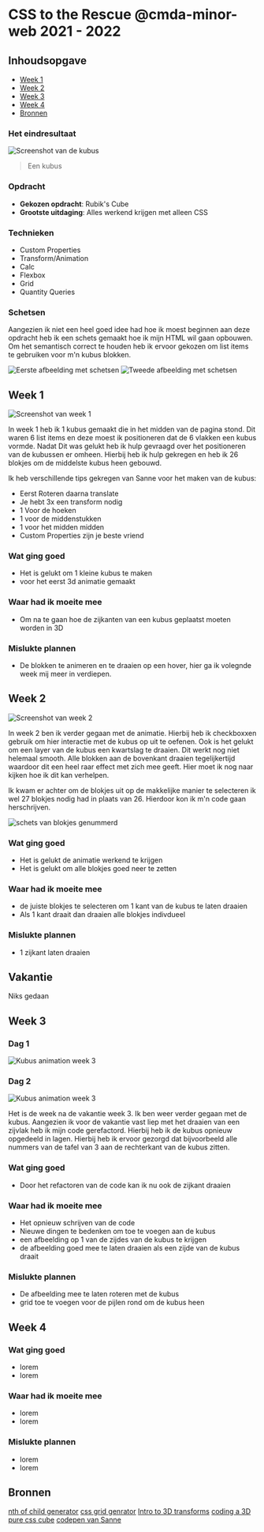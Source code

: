 # CSS to the Rescue @cmda-minor-web 2021 - 2022

## Inhoudsopgave

- [Week 1](#week-1)
- [Week 2](#week-2)
- [Week 3](#week-3)
- [Week 4](#week-4)
- [Bronnen](#bronnen)


### Het eindresultaat

![Screenshot van de kubus]()

> Een kubus 

### Opdracht

- **Gekozen opdracht**: Rubik's Cube
- **Grootste uitdaging**: Alles werkend krijgen met alleen CSS

### Technieken

- Custom Properties
- Transform/Animation
- Calc
- Flexbox
- Grid
- Quantity Queries

### Schetsen

Aangezien ik niet een heel goed idee had hoe ik moest beginnen aan deze opdracht heb ik een schets gemaakt hoe ik mijn HTML wil gaan opbouwen. Om het semantisch correct te  houden heb ik ervoor gekozen om list items te gebruiken voor m'n kubus blokken.

![Eerste afbeelding met schetsen](https://raw.githubusercontent.com/basv1996/css-to-the-rescue-2122/main/docs/img/wiki_img/Schets_week1.jpg)
![Tweede afbeelding met schetsen](https://raw.githubusercontent.com/basv1996/css-to-the-rescue-2122/main/docs/img/wiki_img/Schets2_week1.jpg)

## Week 1

![Screenshot van week 1](https://github.com/basv1996/css-to-the-rescue-2122/blob/main/docs/img/wiki_img/Schets_kubus_layout_week1.png?raw=true)

In week 1 heb ik 1 kubus gemaakt die in het midden van de pagina stond. Dit waren 6 list items en deze moest ik positioneren dat de 6 vlakken een kubus vormde. 
Nadat Dit was gelukt heb ik hulp gevraagd over het positioneren van de kubussen er omheen. Hierbij heb ik hulp gekregen en heb ik 26 blokjes om de middelste kubus heen gebouwd.

Ik heb verschillende tips gekregen van Sanne voor het maken van de kubus:

* Eerst Roteren daarna translate
* Je hebt 3x een transform nodig
* 1 Voor de hoeken
* 1 voor de middenstukken
* 1 voor het midden midden
* Custom Properties zijn je beste vriend 


### Wat ging goed

- Het is gelukt om 1 kleine kubus te maken
- voor het eerst 3d animatie gemaakt

### Waar had ik moeite mee

- Om na te gaan hoe de zijkanten van een kubus geplaatst moeten worden in 3D


### Mislukte plannen

- De blokken te animeren en te draaien op een hover, hier ga ik volegnde week mij meer in verdiepen.


## Week 2

![Screenshot van week 2](https://raw.githubusercontent.com/basv1996/css-to-the-rescue-2122/main/docs/img/wiki_img/Schets_kubus_layout_week2.png)

In week 2 ben ik verder gegaan met de animatie. Hierbij heb ik checkboxxen gebruik om hier interactie met de kubus op uit te oefenen. Ook is het gelukt om een layer van de kubus een kwartslag te draaien. Dit werkt nog niet helemaal smooth. Alle blokken aan de bovenkant draaien tegelijkertijd waardoor dit een heel raar effect met zich mee geeft. Hier moet ik nog naar kijken hoe ik dit kan verhelpen.

Ik kwam er achter om de blokjes uit op de makkelijke manier te selecteren ik wel 27 blokjes nodig had in plaats van 26. Hierdoor kon ik m'n code gaan herschrijven.

![schets van blokjes genummerd](https://raw.githubusercontent.com/basv1996/css-to-the-rescue-2122/main/docs/img/wiki_img/Schets_kubus_layout.png)


### Wat ging goed

- Het is gelukt de animatie werkend te krijgen
- Het is gelukt om alle blokjes goed neer te zetten


### Waar had ik moeite mee

- de juiste blokjes te selecteren om 1 kant van de kubus te laten draaien
- Als 1 kant draait dan draaien alle blokjes indivdueel


### Mislukte plannen

- 1 zijkant laten draaien

## Vakantie

Niks gedaan


## Week 3

### Dag 1
![Kubus animation week 3](https://raw.githubusercontent.com/basv1996/css-to-the-rescue-2122/main/docs/img/wiki_img/Kubus-animation-week3.gif)

### Dag 2
![Kubus animation week 3](https://raw.githubusercontent.com/basv1996/css-to-the-rescue-2122/main/docs/img/wiki_img/KubusWeek3_dag2.gif)



Het is de week na de vakantie week 3. Ik ben weer verder gegaan met de kubus. Aangezien ik voor de vakantie vast liep met het draaien van een zijvlak heb ik mijn code gerefactord. Hierbij heb ik de kubus opnieuw opgedeeld in lagen. Hierbij heb ik ervoor gezorgd dat bijvoorbeeld alle nummers van de tafel van 3 aan de rechterkant van de kubus zitten.


### Wat ging goed

- Door het refactoren van de code kan ik nu ook de zijkant draaien


### Waar had ik moeite mee

- Het opnieuw schrijven van de code
- Nieuwe dingen te bedenken om toe te voegen aan de kubus
- een afbeelding op 1 van de zijdes van de kubus te krijgen
- de afbeelding goed mee te laten draaien als een zijde van de kubus draait


### Mislukte plannen

- De afbeelding mee te laten roteren met de kubus
- grid toe te voegen voor de pijlen rond om de kubus heen

## Week 4



### Wat ging goed

- lorem
- lorem


### Waar had ik moeite mee

- lorem
- lorem


### Mislukte plannen

- lorem
- lorem




## Bronnen

[nth of child generator](https://css-tricks.com/examples/nth-child-tester/)
[css grid genrator](https://cssgrid-generator.netlify.app/)
[Intro to 3D transforms](https://3dtransforms.desandro.com/cube)
[coding a 3D pure css cube](https://dev.to/ziratsu/coding-a-3d-cube-in-pure-css-52gg)
[codepen van Sanne](https://codepen.io/shooft)

